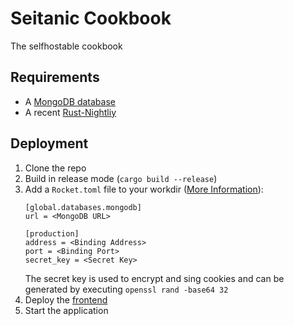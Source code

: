 # Seitanic Cookbook

The selfhostable cookbook

## Requirements
* A [MongoDB database](https://www.mongodb.com/)
* A recent [Rust-Nightliy](https://www.rust-lang.org/)

## Deployment
1. Clone the repo
2. Build in release mode (`cargo build --release`)
2. Add a `Rocket.toml` file to your workdir ([More Information](https://rocket.rs/v0.4/guide/configuration/)):
   ```
   [global.databases.mongodb]
   url = <MongoDB URL>
   
   [production]
   address = <Binding Address>
   port = <Binding Port>
   secret_key = <Secret Key> 
   ```
   The secret key is used to encrypt and sing cookies and can be generated by executing `openssl rand -base64 32`
2. Deploy the [frontend](https://github.com/morbatex/seitanic-frontend)
2. Start the application
